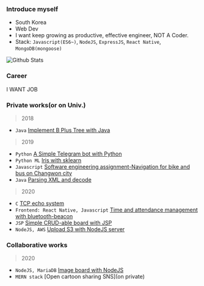 ### Introduce myself
- South Korea
- Web Dev
- I want keep growing as productive, effective engineer, NOT A Coder.
- Stack: `Javascript(ES6~)`, `NodeJS`, `ExpressJS`, `React Native`, `MongoDB(mongoose)`

![Github Stats](https://github-readme-stats.vercel.app/api?username=taypark&show_icons=true)

### Career

I WANT JOB

### Private works(or on Univ.)

> 2018
- `Java` [Implement B Plus Tree with Java](https://github.com/TayPark/BPlusTree)

> 2019
- `Python` [A Simple Telegram bot with Python](https://github.com/TayPark/stupid-bot)
- `Python ML` [Iris with sklearn](https://github.com/TayPark/portpolio/tree/master/ML)
- `Javascript` [Software engineering assignment-Navigation for bike and bus on Changwon city](https://github.com/TayPark/CWNU19SE_2B)
- `Java` [Parsing XML and decode](https://github.com/TayPark/portpolio/tree/master/xLang)

> 2020
- `C` [TCP echo system](https://github.com/TayPark/tcp-echo-Clang)
- `Frontend: React Native, Javascript` [Time and attendance management with bluetooth-beacon](https://github.com/chisacam/dbeacon)
- `JSP` [Simple CRUD-able board with JSP](https://github.com/TayPark/JSPProject)
- `NodeJS, AWS` [Upload S3 with NodeJS server](https://github.com/TayPark/node-formidable-s3)

### Collaborative works
> 2020
- `NodeJS, MariaDB` [Image board with NodeJS](https://github.com/TayPark/lunarcat-lagacy)
- `MERN stack` [Open cartoon sharing SNS](on private)
